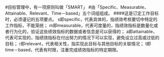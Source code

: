 #目标管理中，有一项原则叫做「SMART」
#由「Specific、Measurable、Attainable、Relevant、Time－based」五个词组组成。
####这是订定工作目标时，必须谨记的五项要点。
s即specific，代表具体的，指绩效考核要切中特定的工作指标，不能笼统；
m即measurable，代表可度量的，指绩效指标是数量化或者行为化的，验证这些绩效指标的数据或者信息是可以获得的；
a即attainable，代表可实现的，指绩效指标在付出努力的情况下可以实现，避免设立过高或过低的目标；
r即relevant，代表相关性，指实现此目标与其他目标的关联情况；
t即time－based，代表有时限，注重完成绩效指标的特定期限。